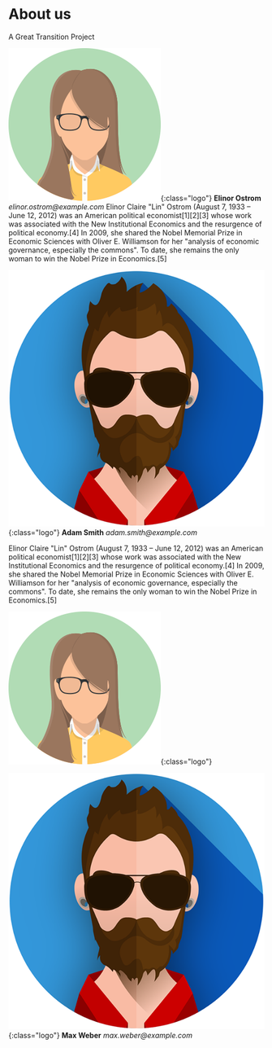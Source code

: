 # About us

A Great Transition Project

![](assets/images/profile1.png){:class="logo"}
**Elinor Ostrom**
_elinor.ostrom@example.com_
Elinor Claire "Lin" Ostrom (August 7, 1933 – June 12, 2012) was an American political economist[1][2][3] whose work was associated with the New Institutional Economics and the resurgence of political economy.[4] In 2009, she shared the Nobel Memorial Prize in Economic Sciences with Oliver E. Williamson for her "analysis of economic governance, especially the commons". To date, she remains the only woman to win the Nobel Prize in Economics.[5]

![](assets/images/profile2.png){:class="logo"}
**Adam Smith**
_adam.smith@example.com_

Elinor Claire "Lin" Ostrom (August 7, 1933 – June 12, 2012) was an American political economist[1][2][3] whose work was associated with the New Institutional Economics and the resurgence of political economy.[4] In 2009, she shared the Nobel Memorial Prize in Economic Sciences with Oliver E. Williamson for her "analysis of economic governance, especially the commons". To date, she remains the only woman to win the Nobel Prize in Economics.[5]

![](assets/images/profile1.png){:class="logo"}


![](assets/images/profile2.png){:class="logo"}
**Max Weber**
_max.weber@example.com_
